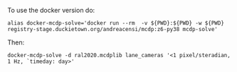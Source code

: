 
To use the docker version do:

    alias docker-mcdp-solve='docker run --rm  -v ${PWD}:${PWD} -w ${PWD} registry-stage.duckietown.org/andreacensi/mcdp:z6-py38 mcdp-solve'

Then:

    docker-mcdp-solve -d ral2020.mcdplib lane_cameras '<1 pixel/steradian, 1 Hz, `timeday: day>'